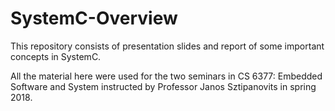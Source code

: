 # SystemC-Overview
This repository consists of presentation slides and report of some important concepts in SystemC.

All the material here were used for the two seminars in CS 6377: Embedded Software and System instructed by Professor Janos Sztipanovits in spring 2018.



